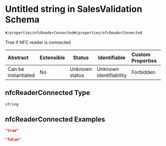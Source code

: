 # Untitled string in SalesValidation Schema

```txt
#/properties/nfcReaderConnected#/properties/nfcReaderConnected
```

True if NFC reader is connected


| Abstract            | Extensible | Status         | Identifiable            | Custom Properties | Additional Properties | Access Restrictions | Defined In                                                                                                  |
| :------------------ | ---------- | -------------- | ----------------------- | :---------------- | --------------------- | ------------------- | ----------------------------------------------------------------------------------------------------------- |
| Can be instantiated | No         | Unknown status | Unknown identifiability | Forbidden         | Allowed               | none                | [sales-validation.json\*](../../schema/proprietary-extensions/sales-validation.json "open original schema") |

## nfcReaderConnected Type

`string`

## nfcReaderConnected Examples

```json
"true"
```

```json
"false"
```
